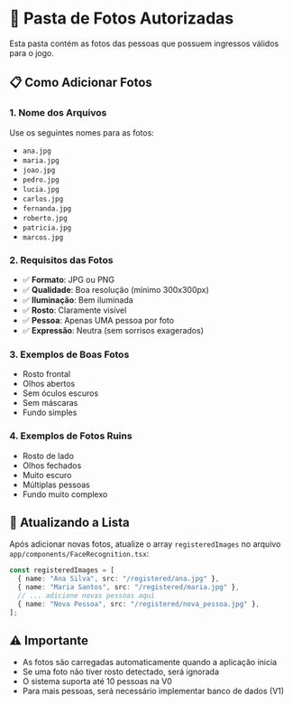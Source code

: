 # 📸 Pasta de Fotos Autorizadas

Esta pasta contém as fotos das pessoas que possuem ingressos válidos para o jogo.

## 📋 Como Adicionar Fotos

### 1. Nome dos Arquivos

Use os seguintes nomes para as fotos:

- `ana.jpg`
- `maria.jpg`
- `joao.jpg`
- `pedro.jpg`
- `lucia.jpg`
- `carlos.jpg`
- `fernanda.jpg`
- `roberto.jpg`
- `patricia.jpg`
- `marcos.jpg`

### 2. Requisitos das Fotos

- ✅ **Formato**: JPG ou PNG
- ✅ **Qualidade**: Boa resolução (mínimo 300x300px)
- ✅ **Iluminação**: Bem iluminada
- ✅ **Rosto**: Claramente visível
- ✅ **Pessoa**: Apenas UMA pessoa por foto
- ✅ **Expressão**: Neutra (sem sorrisos exagerados)

### 3. Exemplos de Boas Fotos

- Rosto frontal
- Olhos abertos
- Sem óculos escuros
- Sem máscaras
- Fundo simples

### 4. Exemplos de Fotos Ruins

- Rosto de lado
- Olhos fechados
- Muito escuro
- Múltiplas pessoas
- Fundo muito complexo

## 🔄 Atualizando a Lista

Após adicionar novas fotos, atualize o array `registeredImages` no arquivo `app/components/FaceRecognition.tsx`:

```typescript
const registeredImages = [
  { name: "Ana Silva", src: "/registered/ana.jpg" },
  { name: "Maria Santos", src: "/registered/maria.jpg" },
  // ... adicione novas pessoas aqui
  { name: "Nova Pessoa", src: "/registered/nova_pessoa.jpg" },
];
```

## ⚠️ Importante

- As fotos são carregadas automaticamente quando a aplicação inicia
- Se uma foto não tiver rosto detectado, será ignorada
- O sistema suporta até 10 pessoas na V0
- Para mais pessoas, será necessário implementar banco de dados (V1)
